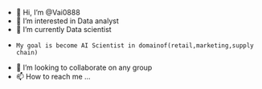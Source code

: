 - 👋 Hi, I’m @Vai0888
- 👀 I’m interested in Data analyst
- 🌱 I’m currently  Data scientist
-     My goal is become AI Scientist in domainof(retail,marketing,supply chain)
- 💞️ I’m looking to collaborate on any group
- 📫 How to reach me ...

<!---
Vai0888/Vai0888 is a ✨ special ✨ repository because its `README.md` (this file) appears on your GitHub profile.
You can click the Preview link to take a look at your changes.
--->
